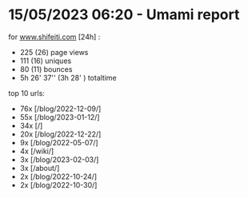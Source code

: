 # 15/05/2023 06:20 - Umami report
for www.shifeiti.com [24h] :

 - 225 (26) page views
 - 111 (16) uniques
 - 80 (11) bounces
 - 5h 26' 37'' (3h 28' ) totaltime


top 10 urls:
 - 76x [/blog/2022-12-09/]
 - 55x [/blog/2023-01-12/]
 - 34x [/]
 - 20x [/blog/2022-12-22/]
 - 9x [/blog/2022-05-07/]
 - 4x [/wiki/]
 - 3x [/blog/2023-02-03/]
 - 3x [/about/]
 - 2x [/blog/2022-10-24/]
 - 2x [/blog/2022-10-30/]


